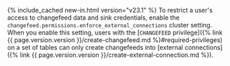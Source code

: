 {% include_cached new-in.html version="v23.1" %} To restrict a user's access to changefeed data and sink credentials, enable the `changefeed.permissions.enforce_external_connections` cluster setting. When you enable this setting, users with the [`CHANGEFEED` privilege]({% link {{ page.version.version }}/create-changefeed.md %}#required-privileges) on a set of tables can only create changefeeds into [external connections]({% link {{ page.version.version }}/create-external-connection.md %}).

